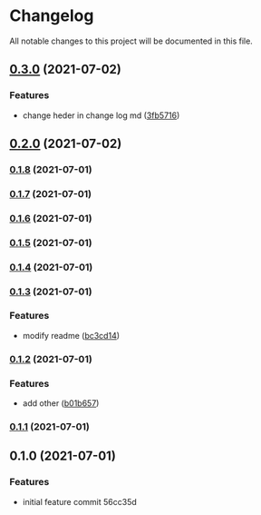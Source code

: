 # Changelog 
 All notable changes to this project will be documented in this file.
## [0.3.0](https://github.com/mokkapps/changelog-generator-demo/compare/v0.2.0...v0.3.0) (2021-07-02)


### Features

* change heder in change log md ([3fb5716](https://github.com/mokkapps/changelog-generator-demo/commits/3fb5716c8d40a95049f84811a4fff2db59e2472d))

## [0.2.0](https://github.com/mokkapps/changelog-generator-demo/compare/v0.1.8...v0.2.0) (2021-07-02)

### [0.1.8](https://github.com/mokkapps/changelog-generator-demo/compare/v0.1.7...v0.1.8) (2021-07-01)

### [0.1.7](https://github.com/mokkapps/changelog-generator-demo/compare/v0.1.6...v0.1.7) (2021-07-01)

### [0.1.6](https://github.com/mokkapps/changelog-generator-demo/compare/v0.1.5...v0.1.6) (2021-07-01)

### [0.1.5](https://github.com/mokkapps/changelog-generator-demo/compare/v0.1.4...v0.1.5) (2021-07-01)

### [0.1.4](https://github.com/mokkapps/changelog-generator-demo/compare/v0.1.3...v0.1.4) (2021-07-01)

### [0.1.3](https://github.com/mokkapps/changelog-generator-demo/compare/v0.1.2...v0.1.3) (2021-07-01)

### Features

- modify readme ([bc3cd14](https://github.com/mokkapps/changelog-generator-demo/commits/bc3cd14fbee4ef17ac15b089bb388185ffdec6fe))

### [0.1.2](https://github.com/mokkapps/changelog-generator-demo/compare/v0.1.1...v0.1.2) (2021-07-01)

### Features

- add other ([b01b657](https://github.com/mokkapps/changelog-generator-demo/commits/b01b65783d49c984aec629cac93dc7c2bcdf0212))

### [0.1.1](///compare/v0.1.0...v0.1.1) (2021-07-01)

## 0.1.0 (2021-07-01)

### Features

- initial feature commit 56cc35d
